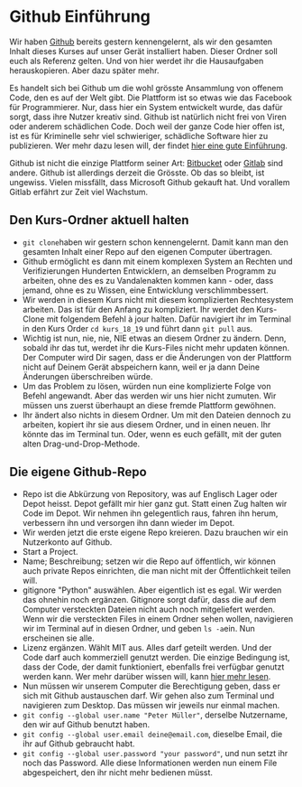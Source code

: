 # Github Einführung

Wir haben [Github](https://github.com/) bereits gestern kennengelernt, als wir den gesamten Inhalt dieses Kurses auf unser Gerät installiert haben. Dieser Ordner soll euch als Referenz gelten. Und von hier werdet ihr die Hausaufgaben herauskopieren. Aber dazu später mehr.

Es handelt sich bei Github um die wohl grösste Ansammlung von offenem Code, den es auf der Welt gibt. Die Plattform ist so etwas wie das Facebook für Programmierer. Nur, dass hier ein System entwickelt wurde, das dafür sorgt, dass ihre Nutzer kreativ sind. Github ist natürlich nicht frei von Viren oder anderem schädlichen Code. Doch weil der ganze Code hier offen ist, ist es für Kriminelle sehr viel schwieriger, schädliche Software hier zu publizieren. Wer mehr dazu lesen will, der findet [hier eine gute Einführung](https://git-scm.com/book/en/v2/Getting-Started-About-Version-Control).

Github ist nicht die einzige Plattform seiner Art: [Bitbucket](https://bitbucket.org) oder [Gitlab](https://about.gitlab.com/) sind andere. Github ist allerdings derzeit die Grösste. Ob das so bleibt, ist ungewiss. Vielen missfällt, dass Microsoft Github gekauft hat. Und vorallem Gitlab erfährt zur Zeit viel Wachstum.

## Den Kurs-Ordner aktuell halten
- ```git clone```haben wir gestern schon kennengelernt. Damit kann man den gesamten Inhalt einer Repo auf den eigenen Computer übertragen.
- Github ermöglicht es dann mit einem komplexen System an Rechten und Verifizierungen Hunderten Entwicklern, an demselben Programm zu arbeiten, ohne des es zu Vandalenakten kommen kann - oder, dass jemand, ohne es zu Wissen, eine Entwicklung verschlimmbessert.
- Wir werden in diesem Kurs nicht mit diesem komplizierten Rechtesystem arbeiten. Das ist für den Anfang zu kompliziert. Ihr werdet den Kurs-Clone mit folgendem Befehl à jour halten. Dafür navigiert ihr im Terminal in den Kurs Order ```cd kurs_18_19```  und führt dann ```git pull``` aus.
- Wichtig ist nun, nie, nie, NIE etwas an diesem Ordner zu ändern. Denn, sobald ihr das tut, werdet ihr die Kurs-Files nicht mehr updaten können. Der Computer wird Dir sagen, dass er die Änderungen von der Plattform nicht auf Deinem Gerät abspeichern kann, weil er ja dann Deine Änderungen überschreiben würde.
- Um das Problem zu lösen, würden nun eine komplizierte Folge von Befehl angewandt. Aber das werden wir uns hier nicht zumuten. Wir müssen uns zuerst überhaupt an diese fremde Plattform gewöhnen.
- Ihr ändert also nichts in diesem Ordner. Um mit den Dateien dennoch zu arbeiten, kopiert ihr sie aus diesem Ordner, und in einen neuen. Ihr könnte das im Terminal tun. Oder, wenn es euch gefällt, mit der guten alten Drag-und-Drop-Methode.

## Die eigene Github-Repo

- Repo ist die Abkürzung von Repository, was auf Englisch Lager oder Depot heisst. Depot gefällt mir hier ganz gut. Statt einen Zug halten wir Code im Depot. Wir nehmen ihn gelegentlich raus, fahren ihn herum, verbessern ihn und versorgen ihn dann wieder im Depot.
- Wir werden jetzt die erste eigene Repo kreieren. Dazu brauchen wir ein Nutzerkonto auf Github.
- Start a Project.
- Name; Beschreibung; setzen wir die Repo auf öffentlich, wir können auch private Repos einrichten, die man nicht mit der Öffentlichkeit teilen will.
- gitignore "Python" auswählen. Aber eigentlich ist es egal. Wir werden das ohnehin noch ergänzen. Gitignore sorgt dafür, dass die auf dem Computer versteckten Dateien nicht auch noch mitgeliefert werden. Wenn wir die versteckten Files in einem Ordner sehen wollen, navigieren wir im Terminal auf in diesen Ordner, und geben ```ls -a```ein. Nun erscheinen sie alle.
- Lizenz ergänzen. Wählt MIT aus. Alles darf geteilt werden. Und der Code darf auch kommerziell genutzt werden. Die einzige Bedingung ist, dass der Code, der damit funktioniert, ebenfalls frei verfügbar genutzt werden kann. Wer mehr darüber wissen will, kann [hier mehr lesen](https://en.wikipedia.org/wiki/MIT_License).
- Nun müssen wir unserem Computer die Berechtigung geben, dass er sich mit Github austauschen darf. Wir gehen also zum Terminal und navigieren zum Desktop. Das müssen wir jeweils nur einmal machen.
- ```git config --global user.name "Peter Müller"```, derselbe Nutzername, den wir auf Github benutzt haben.
- ```git config --global user.email deine@email.com```, dieselbe Email, die ihr auf Github gebraucht habt.
- ```git config --global user.password "your password"```, und nun setzt ihr noch das Password. Alle diese Informationen werden nun einem File abgespeichert, den ihr nicht mehr bedienen müsst.
